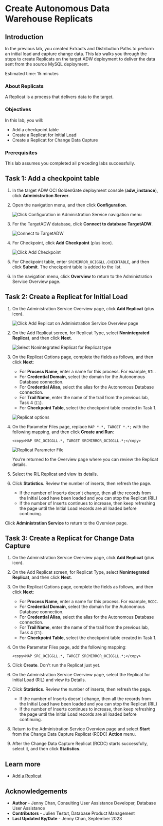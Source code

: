 # Create Autonomous Data Warehouse Replicats

## Introduction

In the previous lab, you created Extracts and Distribution Paths to perform an initial load and capture change data. This lab walks you through the steps to create Replicats on the target ADW deployment to deliver the data sent from the source MySQL deployment.

Estimated time: 15 minutes

### About Replicats

A Replicat is a process that delivers data to the target.

### Objectives

In this lab, you will:
* Add a checkpoint table
* Create a Replicat for Initial Load
* Create a Replicat for Change Data Capture

### Prerequisites

This lab assumes you completed all preceding labs successfully.

## Task 1: Add a checkpoint table

1.  In the target ADW OCI GoldenGate deployment console (**adw_instance**), click **Administration Server**.

2.  Open the navigation menu, and then click **Configuration**.

    ![Click Configuration in Administration Service navigation menu](./images/01-02-config.png " ")

3.  For the TargetADW database, click **Connect to database TargetADW**.

    ![Connect to TargetADW](./images/01-03-dbconnect.png " ")

4.  For Checkpoint, click **Add Checkpoint** (plus icon).

    ![Click Add Checkpoint](./images/01-04-add-checkpoint.png " ")

6.  For Checkpoint table, enter `SRCMIRROR_OCIGGLL.CHECKTABLE`, and then click **Submit**. The checkpoint table is added to the list.

7.  In the navigation menu, click **Overview** to return to the Administration Service Overview page.

## Task 2: Create a Replicat for Initial Load

1.  On the Administration Service Overview page, click **Add Replicat** (plus icon).

    ![Click Add Replicat on Administration Service Overview page](./images/02-01-add-replicat.png " ")

2.  On the Add Replicat screen, for Replicat Type, select **Nonintegrated Replicat**, and then click **Next**.

    ![Select Nonintegrated Replicat for Replicat type](./images/02-02-replicat-type.png " ")

3.  On the Replicat Options page, complete the fields as follows, and then click **Next**:
    * For **Process Name**, enter a name for this process. For example, `RIL`.
    * For **Credential Domain**, select the domain for the Autonomous Database connection.
    * For **Credential Alias**, select the alias for the Autonomous Database connection.
    * For **Trail Name**, enter the name of the trail from the previous lab, Task 4 (`I1`).
    * For **Checkpoint Table**, select the checkpoint table created in Task 1.

    ![Replicat options](./images/02-03-replicat-options.png " ")

4.  On the Parameter Files page, replace `MAP *.*, TARGET *.*;` with the following mapping, and then click **Create and Run**:

    ```
    <copy>MAP SRC_OCIGGLL.*, TARGET SRCMIRROR_OCIGGLL.*;</copy>
    ```

    ![Replicat Parameter File](./images/02-04-params.png " ")

    You're returned to the Overview page where you can review the Replicat details.

5.  Select the RIL Replicat and view its details.

6.  Click **Statistics**. Review the number of inserts, then refresh the page.
    * If the number of Inserts doesn't change, then all the records from the Initial Load have been loaded and you can stop the Replicat (RIL)
    * If the number of Inserts continues to increase, then keep refreshing the page until the Initial Load records are all loaded before continuing.

Click **Administration Service** to return to the Overview page.

## Task 3: Create a Replicat for Change Data Capture

1.  On the Administration Service Overview page, click **Add Replicat** (plus icon).

2.  On the Add Replicat screen, for Replicat Type, select **Nonintegrated Replicat**, and then click **Next**.

3.  On the Replicat Options page, complete the fields as follows, and then click **Next**:
    * For **Process Name**, enter a name for this process. For example, `RCDC`.
    * For **Credential Domain**, select the domain for the Autonomous Database connection.
    * For **Credential Alias**, select the alias for the Autonomous Database connection.
    * For **Trail Name**, enter the name of the trail from the previous lab, Task 4 (`C1`).
    * For **Checkpoint Table**, select the checkpoint table created in Task 1.

4.  On the Parameter Files page, add the following mapping:

    ```
    <copy>MAP SRC_OCIGGLL.*, TARGET SRCMIRROR_OCIGGLL.*;</copy>
    ```

5.  Click **Create**. Don't run the Replicat just yet.

6.  On the Administration Service Overview page, select the Replicat for Initial Load (RIL) and view its Details.

7.  Click **Statistics**. Review the number of inserts, then refresh the page.
    * If the number of Inserts doesn't change, then all the records from the Initial Load have been loaded and you can stop the Replicat (RIL)
    * If the number of Inserts continues to increase, then keep refreshing the page until the Initial Load records are all loaded before continuing.

8.  Return to the Administration Service Overview page and select **Start** from the Change Data Capture Replicat (RCDC) **Action** menu.

9.  After the Change Data Capture Replicat (RCDC) starts successfully, select it, and then click **Statistics**.

## Learn more

* [Add a Replicat](https://docs.oracle.com/en/cloud/paas/goldengate-service/cress/index.html)

## Acknowledgements
* **Author** - Jenny Chan, Consulting User Assistance Developer, Database User Assistance
* **Contributors** -  Julien Testut, Database Product Management
* **Last Updated By/Date** - Jenny Chan, September 2023
